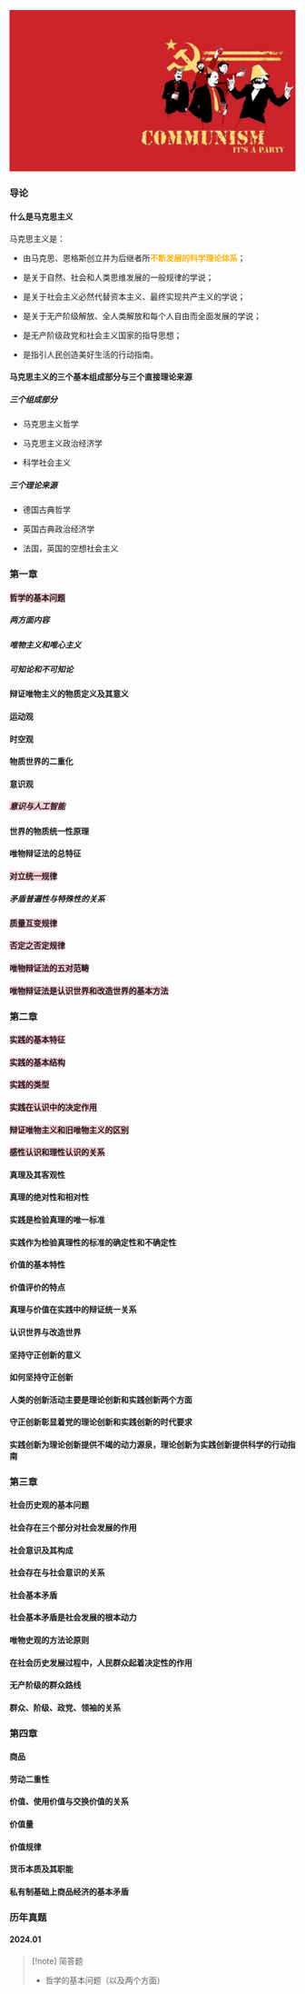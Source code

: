 ![alt text](wallhaven-nmzjv9_2560x1440.png)

### 导论

#### 什么是马克思主义

马克思主义是：

- 由马克思、恩格斯创立并为后继者所<span style="font-weight:bold; color:rgb(255, 177, 10)">不断发展的科学理论体系</span>；

- 是关于自然、社会和人类思维发展的一般规律的学说；

- 是关于社会主义必然代替资本主义、最终实现共产主义的学说；

- 是关于无产阶级解放、全人类解放和每个人自由而全面发展的学说；

- 是无产阶级政党和社会主义国家的指导思想；

- 是指引人民创造美好生活的行动指南。

#### 马克思主义的三个基本组成部分与三个直接理论来源

##### 三个组成部分

- 马克思主义哲学

- 马克思主义政治经济学

- 科学社会主义

##### 三个理论来源

- 德国古典哲学

- 英国古典政治经济学

- 法国，英国的空想社会主义


#### 


### 第一章

#### <span style="background:rgba(252, 163, 180, 0.55)">哲学的基本问题</span>

##### 两方面内容

##### 唯物主义和唯心主义

##### 可知论和不可知论

#### 辩证唯物主义的物质定义及其意义

#### 运动观

#### 时空观

#### 物质世界的二重化

#### 意识观

##### <span style="background:rgba(252, 163, 180, 0.55)">意识与人工智能</span>

#### 世界的物质统一性原理

#### 唯物辩证法的总特征

#### <span style="background:rgba(252, 163, 180, 0.55)">对立统一规律</span>

##### 矛盾普遍性与特殊性的关系

#### <span style="background:rgba(252, 163, 180, 0.55)">质量互变规律</span>

#### <span style="background:rgba(252, 163, 180, 0.55)">否定之否定规律</span>

#### <span style="background:rgba(252, 163, 180, 0.55)">唯物辩证法的五对范畴</span>

#### <span style="background:rgba(252, 163, 180, 0.55)">唯物辩证法是认识世界和改造世界的基本方法</span>

### 第二章

#### <span style="background:rgba(252, 163, 180, 0.55)">实践的基本特征</span>

#### <span style="background:rgba(252, 163, 180, 0.55)">实践的基本结构</span>

#### <span style="background:rgba(252, 163, 180, 0.55)">实践的类型</span>

#### <span style="background:rgba(252, 163, 180, 0.55)">实践在认识中的决定作用</span>

#### <span style="background:rgba(252, 163, 180, 0.55)">辩证唯物主义和旧唯物主义的区别</span>

#### <span style="background:rgba(252, 163, 180, 0.55)">感性认识和理性认识的关系</span>

#### 真理及其客观性

#### 真理的绝对性和相对性

#### 实践是检验真理的唯一标准

#### 实践作为检验真理性的标准的确定性和不确定性

#### 价值的基本特性

#### 价值评价的特点

#### 真理与价值在实践中的辩证统一关系

#### 认识世界与改造世界

#### 坚持守正创新的意义

#### 如何坚持守正创新

#### 人类的创新活动主要是理论创新和实践创新两个方面

#### 守正创新彰显着党的理论创新和实践创新的时代要求

#### 实践创新为理论创新提供不竭的动力源泉，理论创新为实践创新提供科学的行动指南

### 第三章

#### 社会历史观的基本问题

#### 社会存在三个部分对社会发展的作用

#### 社会意识及其构成

#### 社会存在与社会意识的关系

#### 社会基本矛盾

#### 社会基本矛盾是社会发展的根本动力

#### 唯物史观的方法论原则

#### 在社会历史发展过程中，人民群众起着决定性的作用

#### 无产阶级的群众路线

#### 群众、阶级、政党、领袖的关系

### 第四章

#### 商品

#### 劳动二重性

#### 价值、使用价值与交换价值的关系

#### 价值量

#### 价值规律

#### 货币本质及其职能

#### 私有制基础上商品经济的基本矛盾

#### 


### 历年真题

#### 2024.01

>[!note] 简答题
> 
> - 哲学的基本问题（以及两个方面）
> 
> 